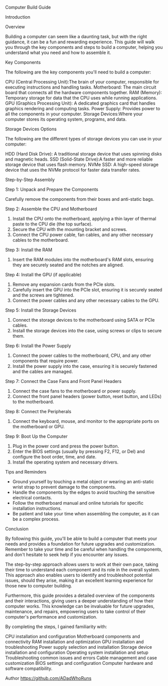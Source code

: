 Computer Build Guide

Introduction

Overview

Building a computer can seem like a daunting task, but with the right guidance, it can be a fun and rewarding experience. This guide will walk you through the key components and steps to build a computer, helping you understand what you need and how to assemble it.

Key Components

The following are the key components you'll need to build a computer:

CPU (Central Processing Unit):The brain of your computer, responsible for executing instructions and handling tasks.
Motherboard: The main circuit board that connects all the hardware components together.
RAM (Memory): Temporary storage for data that the CPU uses while running applications.
GPU (Graphics Processing Unit): A dedicated graphics card that handles graphics rendering and computing tasks.
Power Supply: Provides power to all the components in your computer.
Storage Devices:Where your computer stores its operating system, programs, and data.

Storage Devices Options

The following are the different types of storage devices you can use in your computer:

HDD (Hard Disk Drive): A traditional storage device that uses spinning disks and magnetic heads.
SSD (Solid-State Drive):A faster and more reliable storage device that uses flash memory.
NVMe SSD: A high-speed storage device that uses the NVMe protocol for faster data transfer rates.

Step-by-Step Assembly

Step 1: Unpack and Prepare the Components

Carefully remove the components from their boxes and anti-static bags.

Step 2: Assemble the CPU and Motherboard

1. Install the CPU onto the motherboard, applying a thin layer of thermal paste to the CPU die (the top surface).
2. Secure the CPU with the mounting bracket and screws.
3. Connect the CPU power cable, fan cables, and any other necessary cables to the motherboard.

Step 3: Install the RAM

1. Insert the RAM modules into the motherboard's RAM slots, ensuring they are securely seated and the notches are aligned.

Step 4: Install the GPU (if applicable)

1. Remove any expansion cards from the PCIe slots.
2. Carefully insert the GPU into the PCIe slot, ensuring it is securely seated and the screws are tightened.
3. Connect the power cables and any other necessary cables to the GPU.

Step 5: Install the Storage Devices

1. Connect the storage devices to the motherboard using SATA or PCIe cables.
2. Install the storage devices into the case, using screws or clips to secure them.

Step 6: Install the Power Supply

1. Connect the power cables to the motherboard, CPU, and any other components that require power.
2. Install the power supply into the case, ensuring it is securely fastened and the cables are managed.

Step 7: Connect the Case Fans and Front Panel Headers

1. Connect the case fans to the motherboard or power supply.
2. Connect the front panel headers (power button, reset button, and LEDs) to the motherboard.

Step 8: Connect the Peripherals

1. Connect the keyboard, mouse, and monitor to the appropriate ports on the motherboard or GPU.

Step 9: Boot Up the Computer

1. Plug in the power cord and press the power button.
2. Enter the BIOS settings (usually by pressing F2, F12, or Del) and configure the boot order, time, and date.
3. Install the operating system and necessary drivers.

Tips and Reminders

* Ground yourself by touching a metal object or wearing an anti-static wrist strap to prevent damage to the components.
* Handle the components by the edges to avoid touching the sensitive electrical contacts.
* Follow the motherboard manual and online tutorials for specific installation instructions.
* Be patient and take your time when assembling the computer, as it can be a complex process.

Conclusion

By following this guide, you'll be able to build a computer that meets your needs and provides a foundation for future upgrades and customization. Remember to take your time and be careful when handling the components, and don't hesitate to seek help if you encounter any issues.

The step-by-step approach allows users to work at their own pace, taking their time to understand each component and its role in the overall system. This approach also enables users to identify and troubleshoot potential issues, should they arise, making it an excellent learning experience for those new to computer building.

Furthermore, this guide provides a detailed overview of the components and their interactions, giving users a deeper understanding of how their computer works. This knowledge can be invaluable for future upgrades, maintenance, and repairs, empowering users to take control of their computer's performance and customization.

By completing the steps, I gained familiarity with:

CPU installation and configuration
Motherboard components and connectivity
RAM installation and optimization
GPU installation and troubleshooting
Power supply selection and installation
Storage device installation and configuration
Operating system installation and setup
Troubleshooting common issues and errors
Cable management and case customization
BIOS settings and configuration
Computer hardware and software compatibility.


Author
https://github.com/ADadWhoRuns
